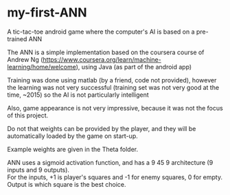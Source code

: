 # my-first-ANN
A tic-tac-toe android game where the computer's AI is based on a pre-trained ANN

The ANN is a simple implementation based on the coursera course of Andrew Ng (https://www.coursera.org/learn/machine-learning/home/welcome), using Java (as part of the android app)

Training was done using matlab (by a friend, code not provided), however the learning was not very successful (training set was not very good at the time, ~2015) so the AI is not particularly intelligent

Also, game appearance is not very impressive, because it was not the focus of this project.

Do not that weights can be provided by the player, and they will be automatically loaded by the game on start-up.

Example weights are given in the Theta folder.

ANN uses a sigmoid activation function, and has a 9 45 9 architecture (9 inputs and 9 outputs).  
For the inputs, +1 is player's squares and -1 for enemy squares, 0 for empty. Output is which square is the best choice.
